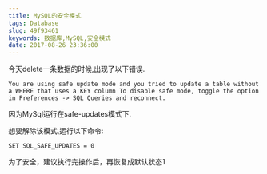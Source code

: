 ```yaml
---
title: MySQL的安全模式
tags: Database
slug: 49f93461
keywords: 数据库,MySQL,安全模式
date: 2017-08-26 23:36:00
---
```


今天delete一条数据的时候,出现了以下错误.
```
You are using safe update mode and you tried to update a table without a WHERE that uses a KEY column To disable safe mode, toggle the option in Preferences -> SQL Queries and reconnect.
```

因为MySql运行在safe-updates模式下.

想要解除该模式,运行以下命令:

```
SET SQL_SAFE_UPDATES = 0
```

为了安全，建议执行完操作后，再恢复成默认状态1